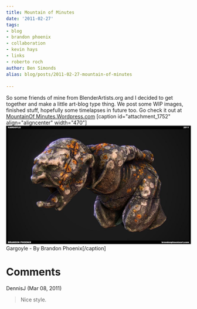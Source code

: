 ```yaml
---
title: Mountain of Minutes
date: '2011-02-27'
tags:
- blog
- brandon phoenix
- collaboration
- kevin hays
- links
- roberto roch
author: Ben Simonds
alias: blog/posts/2011-02-27-mountain-of-minutes

---
```


So some friends of mine from BlenderArtists.org and I decided to get together and make a little art-blog type thing. We post some WIP images, finished stuff, hopefully some timelapses in future too. Go check it out at [MountainOf Minutes.Wordpress.com](http://mountainofminutes.wordpress.com/) [caption id="attachment_1752" align="aligncenter" width="470"][![Gargoyle - By Brandon Phoenix](/images/old/01-gargoyle.jpg?w=470)](/images/old/01-gargoyle.jpg) Gargoyle - By Brandon Phoenix[/caption]





# Comments


DennisJ (Mar 08, 2011)
> Nice style.
